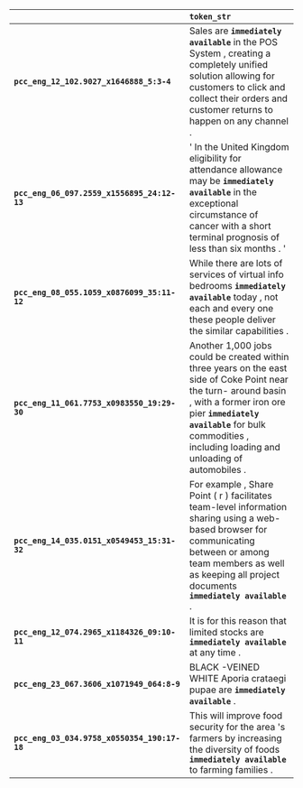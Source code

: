 |                                              | `token_str`                                                                                                                                                                                                                                           |
|:---------------------------------------------|:------------------------------------------------------------------------------------------------------------------------------------------------------------------------------------------------------------------------------------------------------|
| **`pcc_eng_12_102.9027_x1646888_5:3-4`**     | Sales are __``immediately available``__ in the POS System , creating a completely unified solution allowing for customers to click and collect their orders and customer returns to happen on any channel .                                           |
| **`pcc_eng_06_097.2559_x1556895_24:12-13`**  | ' In the United Kingdom eligibility for attendance allowance may be __``immediately available``__ in the exceptional circumstance of cancer with a short terminal prognosis of less than six months . '                                               |
| **`pcc_eng_08_055.1059_x0876099_35:11-12`**  | While there are lots of services of virtual info bedrooms __``immediately available``__ today , not each and every one these people deliver the similar capabilities .                                                                                |
| **`pcc_eng_11_061.7753_x0983550_19:29-30`**  | Another 1,000 jobs could be created within three years on the east side of Coke Point near the turn- around basin , with a former iron ore pier __``immediately available``__ for bulk commodities , including loading and unloading of automobiles . |
| **`pcc_eng_14_035.0151_x0549453_15:31-32`**  | For example , Share Point ( r ) facilitates team-level information sharing using a web-based browser for communicating between or among team members as well as keeping all project documents __``immediately available``__ .                         |
| **`pcc_eng_12_074.2965_x1184326_09:10-11`**  | It is for this reason that limited stocks are __``immediately available``__ at any time .                                                                                                                                                             |
| **`pcc_eng_23_067.3606_x1071949_064:8-9`**   | BLACK -VEINED WHITE Aporia crataegi pupae are __``immediately available``__ .                                                                                                                                                                         |
| **`pcc_eng_03_034.9758_x0550354_190:17-18`** | This will improve food security for the area 's farmers by increasing the diversity of foods __``immediately available``__ to farming families .                                                                                                      |